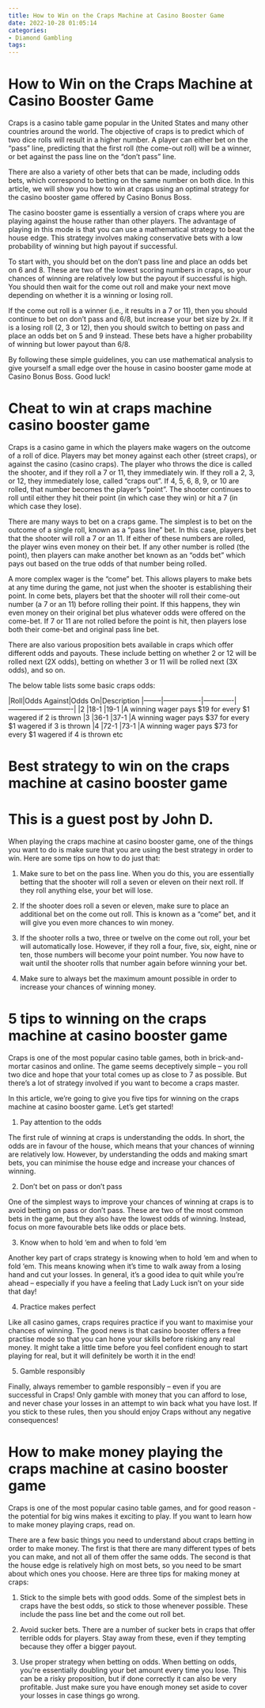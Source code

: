 ```yaml
---
title: How to Win on the Craps Machine at Casino Booster Game
date: 2022-10-28 01:05:14
categories:
- Diamond Gambling
tags:
---
```



#  How to Win on the Craps Machine at Casino Booster Game

Craps is a casino table game popular in the United States and many other countries around the world. The objective of craps is to predict which of two dice rolls will result in a higher number. A player can either bet on the “pass” line, predicting that the first roll (the come-out roll) will be a winner, or bet against the pass line on the “don’t pass” line.

There are also a variety of other bets that can be made, including odds bets, which correspond to betting on the same number on both dice. In this article, we will show you how to win at craps using an optimal strategy for the casino booster game offered by Casino Bonus Boss.

The casino booster game is essentially a version of craps where you are playing against the house rather than other players. The advantage of playing in this mode is that you can use a mathematical strategy to beat the house edge. This strategy involves making conservative bets with a low probability of winning but high payout if successful.

To start with, you should bet on the don’t pass line and place an odds bet on 6 and 8. These are two of the lowest scoring numbers in craps, so your chances of winning are relatively low but the payout if successful is high. You should then wait for the come out roll and make your next move depending on whether it is a winning or losing roll.

If the come out roll is a winner (i.e., it results in a 7 or 11), then you should continue to bet on don’t pass and 6/8, but increase your bet size by 2x. If it is a losing roll (2, 3 or 12), then you should switch to betting on pass and place an odds bet on 5 and 9 instead. These bets have a higher probability of winning but lower payout than 6/8.

By following these simple guidelines, you can use mathematical analysis to give yourself a small edge over the house in casino booster game mode at Casino Bonus Boss. Good luck!

#  Cheat to win at craps machine casino booster game

Craps is a casino game in which the players make wagers on the outcome of a roll of dice. Players may bet money against each other (street craps), or against the casino (casino craps). The player who throws the dice is called the shooter, and if they roll a 7 or 11, they immediately win. If they roll a 2, 3, or 12, they immediately lose, called “craps out”. If 4, 5, 6, 8, 9, or 10 are rolled, that number becomes the player’s “point”. The shooter continues to roll until either they hit their point (in which case they win) or hit a 7 (in which case they lose).

There are many ways to bet on a craps game. The simplest is to bet on the outcome of a single roll, known as a “pass line” bet. In this case, players bet that the shooter will roll a 7 or an 11. If either of these numbers are rolled, the player wins even money on their bet. If any other number is rolled (the point), then players can make another bet known as an “odds bet” which pays out based on the true odds of that number being rolled.

A more complex wager is the “come” bet. This allows players to make bets at any time during the game, not just when the shooter is establishing their point. In come bets, players bet that the shooter will roll their come-out number (a 7 or an 11) before rolling their point. If this happens, they win even money on their original bet plus whatever odds were offered on the come-bet. If 7 or 11 are not rolled before the point is hit, then players lose both their come-bet and original pass line bet.

There are also various proposition bets available in craps which offer different odds and payouts. These include betting on whether 2 or 12 will be rolled next (2X odds), betting on whether 3 or 11 will be rolled next (3X odds), and so on.

The below table lists some basic craps odds:


|Roll|Odds Against|Odds On|Description 
|——–|—————-|————-|—————————-|
|2 |18-1 |19-1 |A winning wager pays $19 for every $1 wagered if 2 is thrown 
|3 |36-1 |37-1 |A winning wager pays $37 for every $1 wagered if 3 is thrown 
|4 |72-1 |73-1 |A winning wager pays $73 for every $1 wagered if 4 is thrown 
etc

#  Best strategy to win on the craps machine at casino booster game

# This is a guest post by John D.

When playing the craps machine at casino booster game, one of the things you want to do is make sure that you are using the best strategy in order to win. Here are some tips on how to do just that:

1. Make sure to bet on the pass line. When you do this, you are essentially betting that the shooter will roll a seven or eleven on their next roll. If they roll anything else, your bet will lose.

2. If the shooter does roll a seven or eleven, make sure to place an additional bet on the come out roll. This is known as a “come” bet, and it will give you even more chances to win money.

3. If the shooter rolls a two, three or twelve on the come out roll, your bet will automatically lose. However, if they roll a four, five, six, eight, nine or ten, those numbers will become your point number. You now have to wait until the shooter rolls that number again before winning your bet.

4. Make sure to always bet the maximum amount possible in order to increase your chances of winning money.

#  5 tips to winning on the craps machine at casino booster game

Craps is one of the most popular casino table games, both in brick-and-mortar casinos and online. The game seems deceptively simple – you roll two dice and hope that your total comes up as close to 7 as possible. But there’s a lot of strategy involved if you want to become a craps master.

In this article, we’re going to give you five tips for winning on the craps machine at casino booster game. Let’s get started!

1. Pay attention to the odds

The first rule of winning at craps is understanding the odds. In short, the odds are in favour of the house, which means that your chances of winning are relatively low. However, by understanding the odds and making smart bets, you can minimise the house edge and increase your chances of winning.

2. Don’t bet on pass or don’t pass

One of the simplest ways to improve your chances of winning at craps is to avoid betting on pass or don’t pass. These are two of the most common bets in the game, but they also have the lowest odds of winning. Instead, focus on more favourable bets like odds or place bets.

3. Know when to hold ‘em and when to fold ‘em

Another key part of craps strategy is knowing when to hold ‘em and when to fold ‘em. This means knowing when it’s time to walk away from a losing hand and cut your losses. In general, it’s a good idea to quit while you’re ahead – especially if you have a feeling that Lady Luck isn’t on your side that day!

4. Practice makes perfect

Like all casino games, craps requires practice if you want to maximise your chances of winning. The good news is that casino booster offers a free practise mode so that you can hone your skills before risking any real money. It might take a little time before you feel confident enough to start playing for real, but it will definitely be worth it in the end!

5. Gamble responsibly

Finally, always remember to gamble responsibly – even if you are successful in Craps! Only gamble with money that you can afford to lose, and never chase your losses in an attempt to win back what you have lost. If you stick to these rules, then you should enjoy Craps without any negative consequences!

#  How to make money playing the craps machine at casino booster game

Craps is one of the most popular casino table games, and for good reason - the potential for big wins makes it exciting to play. If you want to learn how to make money playing craps, read on.

There are a few basic things you need to understand about craps betting in order to make money. The first is that there are many different types of bets you can make, and not all of them offer the same odds. The second is that the house edge is relatively high on most bets, so you need to be smart about which ones you choose. Here are three tips for making money at craps:

1. Stick to the simple bets with good odds. Some of the simplest bets in craps have the best odds, so stick to those whenever possible. These include the pass line bet and the come out roll bet.

2. Avoid sucker bets. There are a number of sucker bets in craps that offer terrible odds for players. Stay away from these, even if they tempting because they offer a bigger payout.

3. Use proper strategy when betting on odds. When betting on odds, you're essentially doubling your bet amount every time you lose. This can be a risky proposition, but if done correctly it can also be very profitable. Just make sure you have enough money set aside to cover your losses in case things go wrong.